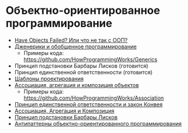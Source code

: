 # Объектно-ориентированное программирование

- [Have Objects Failed? Или что не так с ООП?](https://youtu.be/4yO5OS0vPSw)
- [Дженерики и обобщенное программирование](https://youtu.be/r6W2z3DQhoI)
  - Примеры кода: https://github.com/HowProgrammingWorks/Generics
- Принцип подстановки Барбары Лисков (готовится)
- Принцип единственной ответственности (готовится)
- [Шаблоны проектирования](Patterns.md)
- [Ассоциация, агрегация и композиция объектов](https://www.youtube.com/watch?v=tOIcBrzezK0)
  - Примеры кода: https://github.com/HowProgrammingWorks/Association
- [Принцип единственной ответственности и закон Конвея](https://youtu.be/o4bQywkBKOI)
- [Ассоциация, Агрегация и Композиция](https://youtu.be/tOIcBrzezK0)
- [Принцип подстановки Барбары Лисков](https://youtu.be/RbhYxygxroc)
- [Антипаттерны объектно-ориентированного программирования](https://youtu.be/9d5TG1VsLeU)
